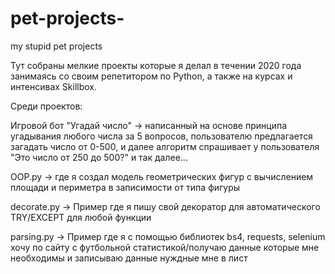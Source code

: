 # pet-projects-
my stupid pet projects 


Тут собраны мелкие проекты которые я делал в течении 2020 года занимаясь со своим репетитором по Python, а также на курсах и интенсивах Skillbox.

Среди проектов:

Игровой бот "Угадай число"  ->  написанный на основе принципа угадывания любого числа за 5 вопросов, пользователю предлагается загадать число от 0-500, и далее алгоритм спрашивает у пользователя "Это число от 250 до 500?" и так далее...


OOP.py  ->  где я создал модель геометрических фигур с вычислением площади и периметра в записимости от типа фигуры


decorate.py  ->  Пример где я пишу свой декоратор для автоматического TRY/EXCEPT для любой функции


parsing.py  ->  Пример где я с помощью библиотек bs4, requests, selenium хочу по сайту с футбольной статистикой/получаю данные которые мне необходимы и записываю данные нуждные мне в лист 
